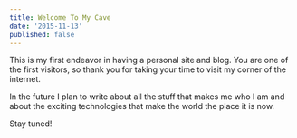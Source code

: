 ```yaml
---
title: Welcome To My Cave
date: '2015-11-13'
published: false
---
```



This is my first endeavor in having a personal site and blog.
You are one of the first visitors, so thank you for taking your time to visit my corner of the internet.

In the future I plan to write about all the stuff that makes me who I am and about the exciting technologies that make the world the place it is now.

Stay tuned!
